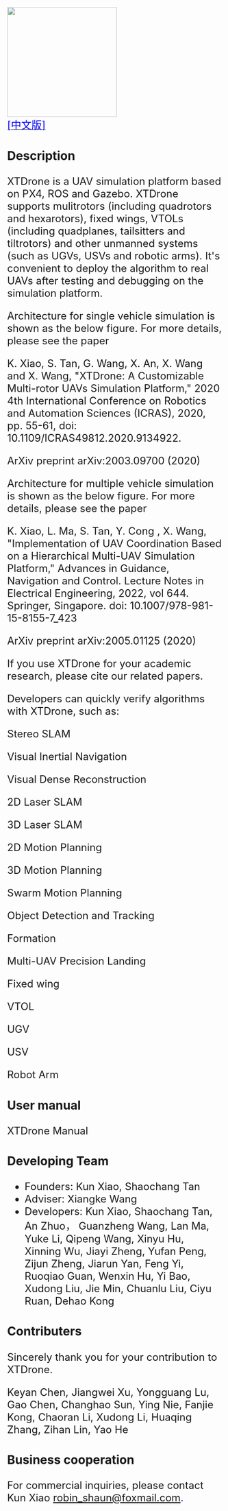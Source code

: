 <img src="./images/logo.jpg" width="256"  />

<div id="sidebar"><a href="./README.md" target="_blank"><font color=#0000FF size=5px >[中文版]<font></center><a></div>

### Description

XTDrone is a UAV simulation platform based on PX4, ROS and Gazebo. XTDrone supports mulitrotors (including quadrotors and hexarotors), fixed wings, VTOLs (including quadplanes, tailsitters and tiltrotors) and other unmanned systems (such as UGVs, USVs and robotic arms). It&#39;s convenient to deploy the algorithm to real UAVs after testing and debugging on the simulation platform.

Architecture for single vehicle simulation is shown as the below figure.  For more details, please see the paper

K. Xiao, S. Tan, G. Wang, X. An, X. Wang and X. Wang, &#34;XTDrone: A Customizable Multi-rotor UAVs Simulation Platform,&#34; 2020 4th International Conference on Robotics and Automation Sciences (ICRAS), 2020, pp. 55-61, doi: 10.1109/ICRAS49812.2020.9134922.

ArXiv preprint  arXiv:2003.09700 (2020)

Architecture for multiple vehicle simulation is shown as the below figure.  For more details, please see the paper

K. Xiao, L. Ma, S. Tan, Y. Cong , X. Wang, "Implementation of UAV Coordination Based on a Hierarchical Multi-UAV Simulation Platform," Advances in Guidance, Navigation and Control. Lecture Notes in Electrical Engineering, 2022, vol 644. Springer, Singapore. doi: 10.1007/978-981-15-8155-7_423

ArXiv preprint  arXiv:2005.01125 (2020)

If you use XTDrone for your academic research, please cite our related papers.

Developers can quickly verify algorithms with XTDrone, such as:

Stereo SLAM

Visual Inertial Navigation

Visual Dense Reconstruction

2D Laser SLAM

3D Laser SLAM

2D Motion Planning

3D Motion Planning

Swarm Motion Planning

Object Detection and Tracking

Formation

Multi-UAV Precision Landing

Fixed wing

VTOL

UGV

USV

Robot Arm

### User manual

 XTDrone Manual

### Developing Team

- Founders: Kun Xiao, Shaochang Tan
- Adviser: Xiangke Wang
- Developers: Kun Xiao, Shaochang Tan, An Zhuo， Guanzheng Wang, Lan Ma, Yuke Li, Qipeng Wang, Xinyu Hu, Xinning Wu, Jiayi Zheng, Yufan Peng, Zijun Zheng, Jiarun Yan, Feng Yi, Ruoqiao Guan, Wenxin Hu, Yi Bao,  Xudong Liu, Jie Min, Chuanlu Liu, Ciyu Ruan, Dehao Kong

### Contributers

Sincerely thank you for your contribution to XTDrone.

Keyan Chen, Jiangwei Xu, Yongguang Lu, Gao Chen, Changhao Sun, Ying Nie, Fanjie Kong, Chaoran Li, Xudong Li, Huaqing Zhang, Zihan Lin, Yao He

### Business cooperation

For commercial inquiries, please contact Kun Xiao <robin_shaun@foxmail.com>.
